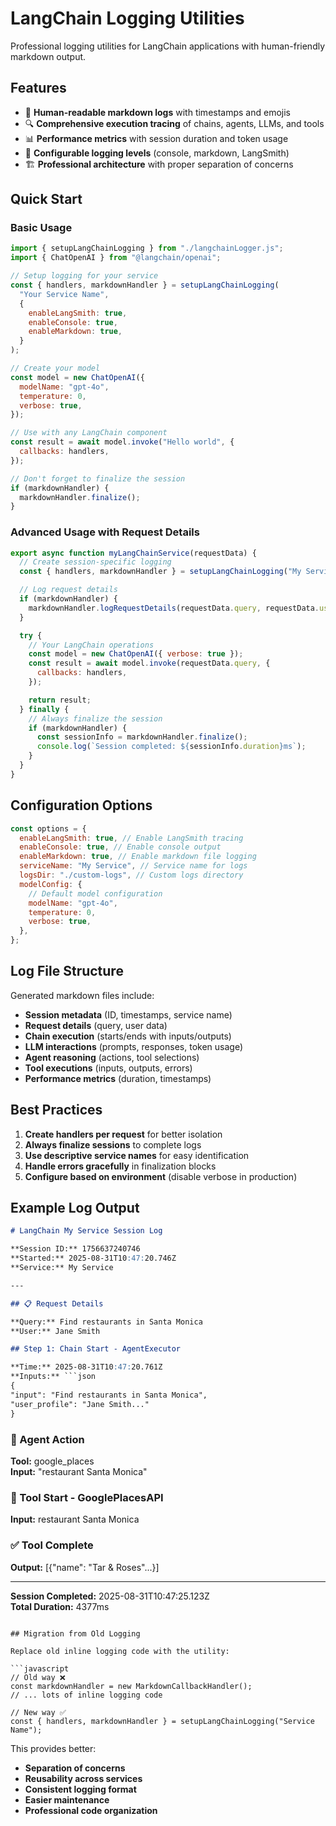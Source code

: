 # LangChain Logging Utilities

Professional logging utilities for LangChain applications with human-friendly markdown output.

## Features

- 📝 **Human-readable markdown logs** with timestamps and emojis
- 🔍 **Comprehensive execution tracing** of chains, agents, LLMs, and tools
- 📊 **Performance metrics** with session duration and token usage
- 🎯 **Configurable logging levels** (console, markdown, LangSmith)
- 🏗️ **Professional architecture** with proper separation of concerns

## Quick Start

### Basic Usage

```javascript
import { setupLangChainLogging } from "./langchainLogger.js";
import { ChatOpenAI } from "@langchain/openai";

// Setup logging for your service
const { handlers, markdownHandler } = setupLangChainLogging(
  "Your Service Name",
  {
    enableLangSmith: true,
    enableConsole: true,
    enableMarkdown: true,
  }
);

// Create your model
const model = new ChatOpenAI({
  modelName: "gpt-4o",
  temperature: 0,
  verbose: true,
});

// Use with any LangChain component
const result = await model.invoke("Hello world", {
  callbacks: handlers,
});

// Don't forget to finalize the session
if (markdownHandler) {
  markdownHandler.finalize();
}
```

### Advanced Usage with Request Details

```javascript
export async function myLangChainService(requestData) {
  // Create session-specific logging
  const { handlers, markdownHandler } = setupLangChainLogging("My Service");

  // Log request details
  if (markdownHandler) {
    markdownHandler.logRequestDetails(requestData.query, requestData.userData);
  }

  try {
    // Your LangChain operations
    const model = new ChatOpenAI({ verbose: true });
    const result = await model.invoke(requestData.query, {
      callbacks: handlers,
    });

    return result;
  } finally {
    // Always finalize the session
    if (markdownHandler) {
      const sessionInfo = markdownHandler.finalize();
      console.log(`Session completed: ${sessionInfo.duration}ms`);
    }
  }
}
```

## Configuration Options

```javascript
const options = {
  enableLangSmith: true, // Enable LangSmith tracing
  enableConsole: true, // Enable console output
  enableMarkdown: true, // Enable markdown file logging
  serviceName: "My Service", // Service name for logs
  logsDir: "./custom-logs", // Custom logs directory
  modelConfig: {
    // Default model configuration
    modelName: "gpt-4o",
    temperature: 0,
    verbose: true,
  },
};
```

## Log File Structure

Generated markdown files include:

- **Session metadata** (ID, timestamps, service name)
- **Request details** (query, user data)
- **Chain execution** (starts/ends with inputs/outputs)
- **LLM interactions** (prompts, responses, token usage)
- **Agent reasoning** (actions, tool selections)
- **Tool executions** (inputs, outputs, errors)
- **Performance metrics** (duration, timestamps)

## Best Practices

1. **Create handlers per request** for better isolation
2. **Always finalize sessions** to complete logs
3. **Use descriptive service names** for easy identification
4. **Handle errors gracefully** in finalization blocks
5. **Configure based on environment** (disable verbose in production)

## Example Log Output

````markdown
# LangChain My Service Session Log

**Session ID:** 1756637240746  
**Started:** 2025-08-31T10:47:20.746Z  
**Service:** My Service

---

## 📋 Request Details

**Query:** Find restaurants in Santa Monica
**User:** Jane Smith

## Step 1: Chain Start - AgentExecutor

**Time:** 2025-08-31T10:47:20.761Z  
**Inputs:** ```json
{
"input": "Find restaurants in Santa Monica",
"user_profile": "Jane Smith..."
}
````

### 🤖 Agent Action

**Tool:** google_places  
**Input:** "restaurant Santa Monica"

### 🔧 Tool Start - GooglePlacesAPI

**Input:** restaurant Santa Monica

### ✅ Tool Complete

**Output:** [{"name": "Tar & Roses"...}]

---

**Session Completed:** 2025-08-31T10:47:25.123Z  
**Total Duration:** 4377ms

````

## Migration from Old Logging

Replace old inline logging code with the utility:

```javascript
// Old way ❌
const markdownHandler = new MarkdownCallbackHandler();
// ... lots of inline logging code

// New way ✅
const { handlers, markdownHandler } = setupLangChainLogging("Service Name");
````

This provides better:

- **Separation of concerns**
- **Reusability across services**
- **Consistent logging format**
- **Easier maintenance**
- **Professional code organization**
